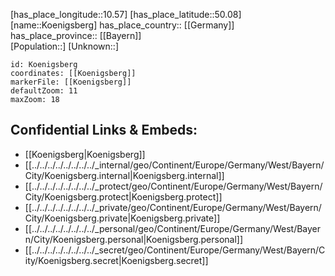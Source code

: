 ﻿---
location: [50.08,10.57] 
mapzoom: [7,12] 
mapmarker: city 
type: City
tags:
- geo/City


SpocWebEntityId: 31531
isDeleted: false
confidential: public

---
[has_place_longitude::10.57] 
[has_place_latitude::50.08] 
[name::Koenigsberg] 
has_place_country:: [[Germany]]  
has_place_province:: [[Bayern]]  
[Population::] 
[Unknown::] 


```leaflet
id: Koenigsberg
coordinates: [[Koenigsberg]] 
markerFile: [[Koenigsberg]] 
defaultZoom: 11 
maxZoom: 18
```


## Confidential Links & Embeds: 
- [[Koenigsberg|Koenigsberg]]  
- [[../../../../../../../../_internal/geo/Continent/Europe/Germany/West/Bayern/City/Koenigsberg.internal|Koenigsberg.internal]] 
- [[../../../../../../../../_protect/geo/Continent/Europe/Germany/West/Bayern/City/Koenigsberg.protect|Koenigsberg.protect]] 
- [[../../../../../../../../_private/geo/Continent/Europe/Germany/West/Bayern/City/Koenigsberg.private|Koenigsberg.private]] 
- [[../../../../../../../../_personal/geo/Continent/Europe/Germany/West/Bayern/City/Koenigsberg.personal|Koenigsberg.personal]] 
- [[../../../../../../../../_secret/geo/Continent/Europe/Germany/West/Bayern/City/Koenigsberg.secret|Koenigsberg.secret]] 
